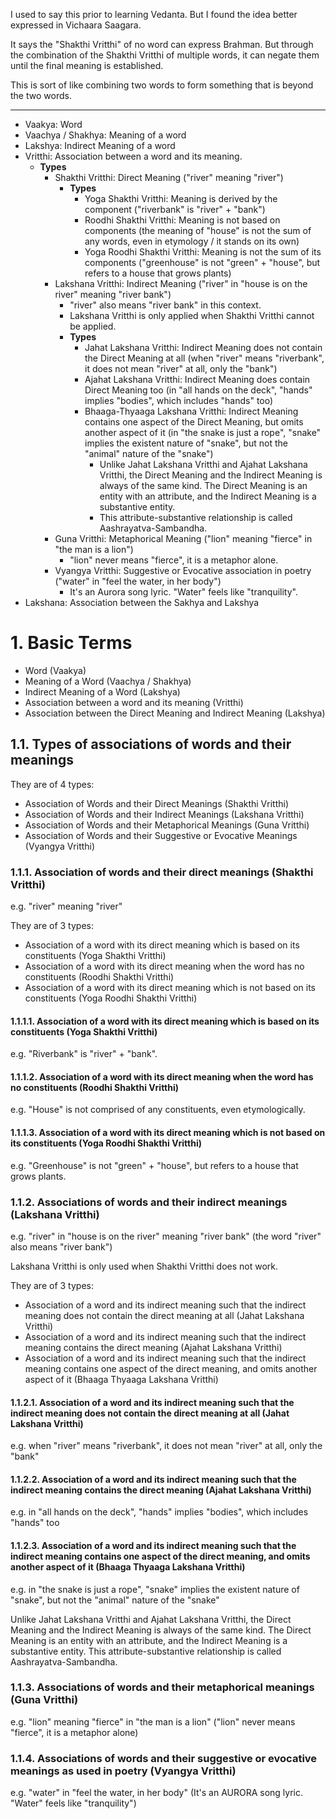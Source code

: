 I used to say this prior to learning Vedanta. But I found the idea better expressed in Vichaara Saagara.

It says the "Shakthi Vritthi" of no word can express Brahman. But through the combination of the Shakthi Vritthi of multiple words, it can negate them until the final meaning is established.

This is sort of like combining two words to form something that is beyond the two words.

---

- Vaakya: Word
- Vaachya / Shakhya: Meaning of a word
- Lakshya: Indirect Meaning of a word
- Vritthi: Association between a word and its meaning.
	- **Types**
		- Shakthi Vritthi: Direct Meaning ("river" meaning "river")
			- **Types**
				- Yoga Shakthi Vritthi: Meaning is derived by the component ("riverbank" is "river" + "bank")
				- Roodhi Shakthi Vritthi: Meaning is not based on components (the meaning of "house" is not the sum of any words, even in etymology / it stands on its own)
				- Yoga Roodhi Shakthi Vritthi: Meaning is not the sum of its components ("greenhouse" is not "green" + "house", but refers to a house that grows plants)
		- Lakshana Vritthi: Indirect Meaning ("river" in "house is on the river" meaning "river bank")
			- "river" also means "river bank" in this context.
			- Lakshana Vritthi is only applied when Shakthi Vritthi cannot be applied.
			- **Types**
				- Jahat Lakshana Vritthi: Indirect Meaning does not contain the Direct Meaning at all (when "river" means "riverbank", it does not mean "river" at all, only the "bank")
				- Ajahat Lakshana Vritthi: Indirect Meaning does contain Direct Meaning too (in "all hands on the deck", "hands" implies "bodies", which includes "hands" too)
				- Bhaaga-Thyaaga Lakshana Vritthi: Indirect Meaning contains one aspect of the Direct Meaning, but omits another aspect of it (in "the snake is just a rope", "snake" implies the existent nature of "snake", but not the "animal" nature of the "snake")
					- Unlike Jahat Lakshana Vritthi and Ajahat Lakshana Vritthi, the Direct Meaning and the Indirect Meaning is always of the same kind. The Direct Meaning is an entity with an attribute, and the Indirect Meaning is a substantive entity.
					- This attribute-substantive relationship is called Aashrayatva-Sambandha.
		- Guna Vritthi: Metaphorical Meaning ("lion" meaning "fierce" in "the man is a lion")
			- "lion" never means "fierce", it is a metaphor alone.
		- Vyangya Vritthi: Suggestive or Evocative association in poetry ("water" in "feel the water, in her body")
			- It's an Aurora song lyric. "Water" feels like "tranquility".
- Lakshana: Association between the Sakhya and Lakshya

# 1. Basic Terms

- Word (Vaakya)
- Meaning of a Word (Vaachya / Shakhya)
- Indirect Meaning of a Word (Lakshya)
- Association between a word and its meaning (Vritthi)
- Association between the Direct Meaning and Indirect Meaning (Lakshya)
## 1.1. Types of associations of words and their meanings

They are of 4 types:

- Association of Words and their Direct Meanings (Shakthi Vritthi)
- Association of Words and their Indirect Meanings (Lakshana Vritthi)
- Association of Words and their Metaphorical Meanings (Guna Vritthi)
- Association of Words and their Suggestive or Evocative Meanings (Vyangya Vritthi)

### 1.1.1. Association of words and their direct meanings (Shakthi Vritthi)

e.g. "river" meaning "river"

They are of 3 types:

- Association of a word with its direct meaning which is based on its constituents (Yoga Shakthi Vritthi)
- Association of a word with its direct meaning when the word has no constituents (Roodhi Shakthi Vritthi)
- Association of a word with its direct meaning which is not based on its constituents (Yoga Roodhi Shakthi Vritthi)

#### 1.1.1.1. Association of a word with its direct meaning which is based on its constituents (Yoga Shakthi Vritthi)

e.g. "Riverbank" is "river" + "bank".

#### 1.1.1.2. Association of a word with its direct meaning when the word has no constituents (Roodhi Shakthi Vritthi)

e.g. "House" is not comprised of any constituents, even etymologically.
#### 1.1.1.3. Association of a word with its direct meaning which is not based on its constituents (Yoga Roodhi Shakthi Vritthi)

e.g. "Greenhouse" is not "green" + "house", but refers to a house that grows plants.

### 1.1.2. Associations of words and their indirect meanings (Lakshana Vritthi)

e.g. "river" in "house is on the river" meaning "river bank" (the word "river" also means "river bank")

Lakshana Vritthi is only used when Shakthi Vritthi does not work.

They are of 3 types:

- Association of a word and its indirect meaning such that the indirect meaning does not contain the direct meaning at all (Jahat Lakshana Vritthi)
- Association of a word and its indirect meaning such that the indirect meaning contains the direct meaning (Ajahat Lakshana Vritthi)
- Association of a word and its indirect meaning such that the indirect meaning contains one aspect of the direct meaning, and omits another aspect of it (Bhaaga Thyaaga Lakshana Vritthi)

#### 1.1.2.1. Association of a word and its indirect meaning such that the indirect meaning does not contain the direct meaning at all (Jahat Lakshana Vritthi)

e.g. when "river" means "riverbank", it does not mean "river" at all, only the "bank"

#### 1.1.2.2. Association of a word and its indirect meaning such that the indirect meaning contains the direct meaning (Ajahat Lakshana Vritthi)

e.g. in "all hands on the deck", "hands" implies "bodies", which includes "hands" too

#### 1.1.2.3. Association of a word and its indirect meaning such that the indirect meaning contains one aspect of the direct meaning, and omits another aspect of it (Bhaaga Thyaaga Lakshana Vritthi)

e.g. in "the snake is just a rope", "snake" implies the existent nature of "snake", but not the "animal" nature of the "snake"

Unlike Jahat Lakshana Vritthi and Ajahat Lakshana Vritthi, the Direct Meaning and the Indirect Meaning is always of the same kind. The Direct Meaning is an entity with an attribute, and the Indirect Meaning is a substantive entity. This attribute-substantive relationship is called Aashrayatva-Sambandha.
### 1.1.3. Associations of words and their metaphorical meanings (Guna Vritthi)

e.g. "lion" meaning "fierce" in "the man is a lion" ("lion" never means "fierce", it is a metaphor alone)

### 1.1.4. Associations of words and their suggestive or evocative meanings as used in poetry (Vyangya Vritthi)

e.g. "water" in "feel the water, in her body" (It's an AURORA song lyric. "Water" feels like "tranquility")